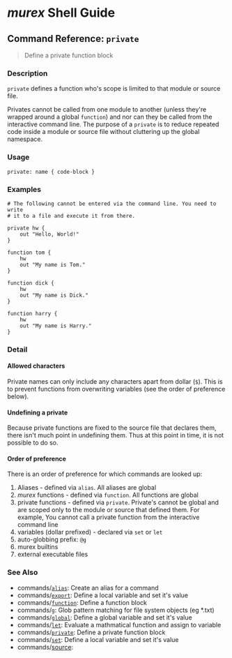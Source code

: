 # _murex_ Shell Guide

## Command Reference: `private`

> Define a private function block

### Description

`private` defines a function who's scope is limited to that module or source
file.

Privates cannot be called from one module to another (unless they're wrapped
around a global `function`) and nor can they be called from the interactive
command line. The purpose of a `private` is to reduce repeated code inside
a module or source file without cluttering up the global namespace.

### Usage

    private: name { code-block }

### Examples

    # The following cannot be entered via the command line. You need to write
    # it to a file and execute it from there.
    
    private hw {
        out "Hello, World!"
    }
    
    function tom {
        hw
        out "My name is Tom."
    }
    
    function dick {
        hw
        out "My name is Dick."
    }
    
    function harry {
        hw
        out "My name is Harry."
    }

### Detail

#### Allowed characters

Private names can only include any characters apart from dollar (`$`).
This is to prevent functions from overwriting variables (see the order of
preference below).

#### Undefining a private

Because private functions are fixed to the source file that declares them,
there isn't much point in undefining them. Thus at this point in time, it
is not possible to do so.

#### Order of preference

There is an order of preference for which commands are looked up:
1. Aliases - defined via `alias`. All aliases are global
2. _murex_ functions - defined via `function`. All functions are global
3. private functions - defined via `private`. Private's cannot be global and
   are scoped only to the module or source that defined them. For example, You
   cannot call a private function from the interactive command line
4. variables (dollar prefixed) - declared via `set` or `let`
5. auto-globbing prefix: `@g`
6. murex builtins
7. external executable files

### See Also

* commands/[`alias`](../commands/alias.md):
  Create an alias for a command
* commands/[`export`](../commands/export.md):
  Define a local variable and set it's value
* commands/[`function`](../commands/function.md):
  Define a function block
* commands/[`g`](../commands/g.md):
  Glob pattern matching for file system objects (eg *.txt)
* commands/[`global`](../commands/global.md):
  Define a global variable and set it's value
* commands/[`let`](../commands/let.md):
  Evaluate a mathmatical function and assign to variable
* commands/[`private`](../commands/private.md):
  Define a private function block
* commands/[`set`](../commands/set.md):
  Define a local variable and set it's value
* commands/[source](../commands/source.md):
  